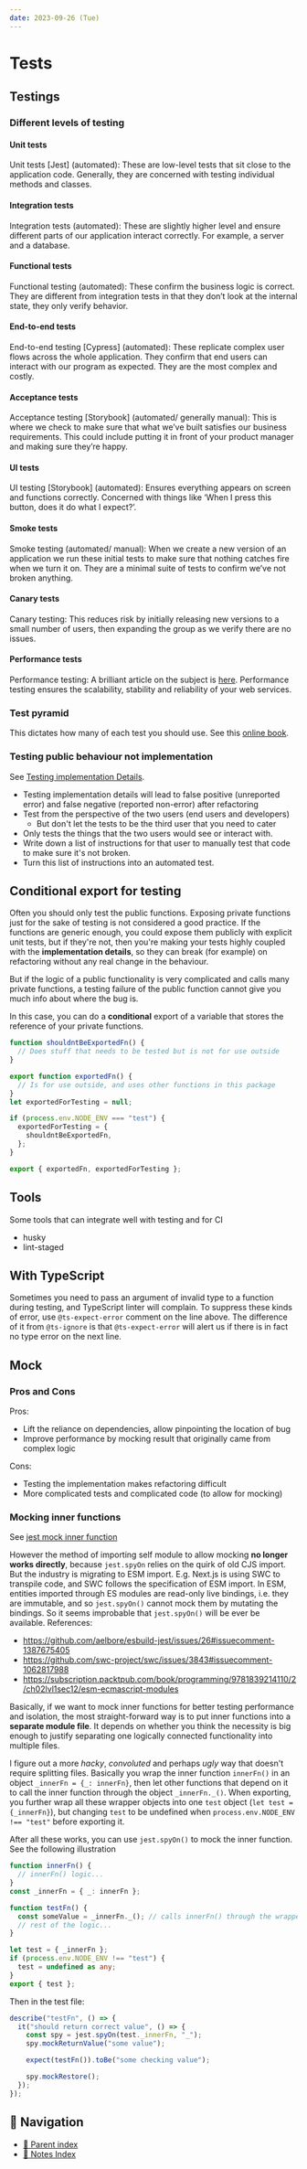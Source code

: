```yaml
---
date: 2023-09-26 (Tue)
---
```


# Tests

## Testings

### Different levels of testing

#### Unit tests

Unit tests \[Jest\] (automated): These are low-level tests that sit close to the
application code. Generally, they are concerned with testing individual methods
and classes.

#### Integration tests

Integration tests (automated): These are slightly higher level and ensure
different parts of our application interact correctly. For example, a server and
a database.

#### Functional tests

Functional testing (automated): These confirm the business logic is correct.
They are different from integration tests in that they don’t look at the
internal state, they only verify behavior.

#### End-to-end tests

End-to-end testing \[Cypress\] (automated): These replicate complex user flows
across the whole application. They confirm that end users can interact with our
program as expected. They are the most complex and costly.

#### Acceptance tests

Acceptance testing \[Storybook\] (automated/ generally manual): This is where we
check to make sure that what we’ve built satisfies our business requirements.
This could include putting it in front of your product manager and making sure
they’re happy.

#### UI tests

UI testing \[Storybook\] (automated): Ensures everything appears on screen and
functions correctly. Concerned with things like ‘When I press this button, does
it do what I expect?’.

#### Smoke tests

Smoke testing (automated/ manual): When we create a new version of an
application we run these initial tests to make sure that nothing catches fire
when we turn it on. They are a minimal suite of tests to confirm we’ve not
broken anything.

#### Canary tests

Canary testing: This reduces risk by initially releasing new versions to a small
number of users, then expanding the group as we verify there are no issues.

#### Performance tests

Performance testing: A brilliant article on the subject is
[here](https://jc1175.medium.com/a-developers-guide-to-performance-testing-5c69d02a8841).
Performance testing ensures the scalability, stability and reliability of your
web services.

### Test pyramid

This dictates how many of each test you should use. See this
[online book](https://martinfowler.com/articles/practical-test-pyramid.html).

### Testing public behaviour not implementation

See
[Testing implementation Details](https://kentcdodds.com/blog/testing-implementation-details).

- Testing implementation details will lead to false positive (unreported error)
  and false negative (reported non-error) after refactoring
- Test from the perspective of the two users (end users and developers)
  - But don't let the tests to be the third user that you need to cater
- Only tests the things that the two users would see or interact with.
- Write down a list of instructions for that user to manually test that code to
  make sure it's not broken.
- Turn this list of instructions into an automated test.

## Conditional export for testing

Often you should only test the public functions. Exposing private functions just
for the sake of testing is not considered a good practice. If the functions are
generic enough, you could expose them publicly with explicit unit tests, but if
they're not, then you're making your tests highly coupled with the
**implementation details**, so they can break (for example) on refactoring
without any real change in the behaviour.

But if the logic of a public functionality is very complicated and calls many
private functions, a testing failure of the public function cannot give you much
info about where the bug is.

In this case, you can do a **conditional** export of a variable that stores the
reference of your private functions.

```javascript
function shouldntBeExportedFn() {
  // Does stuff that needs to be tested but is not for use outside
}

export function exportedFn() {
  // Is for use outside, and uses other functions in this package
}
let exportedForTesting = null;

if (process.env.NODE_ENV === "test") {
  exportedForTesting = {
    shouldntBeExportedFn,
  };
}

export { exportedFn, exportedForTesting };
```

## Tools

Some tools that can integrate well with testing and for CI

- husky
- lint-staged

## With TypeScript

Sometimes you need to pass an argument of invalid type to a function during
testing, and TypeScript linter will complain. To suppress these kinds of error,
use `@ts-expect-error` comment on the line above. The difference of it from
`@ts-ignore` is that `@ts-expect-error` will alert us if there is in fact no
type error on the next line.

## Mock

### Pros and Cons

Pros:

- Lift the reliance on dependencies, allow pinpointing the location of bug
- Improve performance by mocking result that originally came from complex logic

Cons:

- Testing the implementation makes refactoring difficult
- More complicated tests and complicated code (to allow for mocking)

### Mocking inner functions

See
[jest mock inner function](https://stackoverflow.com/questions/51269431/jest-mock-inner-function)

However the method of importing self module to allow mocking **no longer works
directly**, because `jest.spyOn` relies on the quirk of old CJS import. But the
industry is migrating to ESM import. E.g. Next.js is using SWC to transpile
code, and SWC follows the specification of ESM import. In ESM, entities imported
through ES modules are read-only live bindings, i.e. they are immutable, and so
`jest.spyOn()` cannot mock them by mutating the bindings. So it seems improbable
that `jest.spyOn()` will be ever be available. References:

- https://github.com/aelbore/esbuild-jest/issues/26#issuecomment-1387675405
- https://github.com/swc-project/swc/issues/3843#issuecomment-1062817988
- https://subscription.packtpub.com/book/programming/9781839214110/2/ch02lvl1sec12/esm-ecmascript-modules

Basically, if we want to mock inner functions for better testing performance and
isolation, the most straight-forward way is to put inner functions into a
**separate module file**. It depends on whether you think the necessity is big
enough to justify separating one logically connected functionality into multiple
files.

I figure out a more _hacky_, _convoluted_ and perhaps _ugly_ way that doesn't
require splitting files. Basically you wrap the inner function `innerFn()` in an
object `_innerFn = {_: innerFn}`, then let other functions that depend on it to
call the inner function through the object `_innerFn._()`. When exporting, you
further wrap all these wrapper objects into one `test` object
(`let test = {_innerFn}`), but changing `test` to be undefined when
`process.env.NODE_ENV !== "test"` before exporting it.

After all these works, you can use `jest.spyOn()` to mock the inner function.
See the following illustration

```ts
function innerFn() {
  // innerFn() logic...
}
const _innerFn = { _: innerFn };

function testFn() {
  const someValue = _innerFn._(); // calls innerFn() through the wrapper
  // rest of the logic...
}

let test = { _innerFn };
if (process.env.NODE_ENV !== "test") {
  test = undefined as any;
}
export { test };
```

Then in the test file:

```ts
describe("testFn", () => {
  it("should return correct value", () => {
    const spy = jest.spyOn(test._innerFn, "_");
    spy.mockReturnValue("some value");

    expect(testFn()).toBe("some checking value");

    spy.mockRestore();
  });
});
```

## 🧭 Navigation

- [🔖 Parent index](../../index.md)
- [📑 Notes Index](../../index.md)
